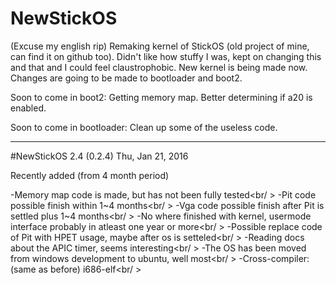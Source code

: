 # NewStickOS
(Excuse my english rip)
Remaking kernel of StickOS (old project of mine, can find it on github too).
Didn't like how stuffy I was, kept on changing this and that and I could feel claustrophobic.
New kernel is being made now.
Changes are going to be made to bootloader and boot2.

Soon to come in boot2:
  Getting memory map.
  Better determining if a20 is enabled.
  
Soon to come in bootloader:
  Clean up some of the useless code.
  
-------------------------------------------------------------------------------------------------------------------------

#NewStickOS 2.4 (0.2.4) 
Thu, Jan 21, 2016

Recently added (from 4 month period)

-Memory map code is made, but has not been fully tested<br/ >
-Pit code possible finish within 1~4 months<br/ >
-Vga code possible finish after Pit is settled plus 1~4 months<br/ >
-No where finished with kernel, usermode interface probably in atleast one year or more<br/ >
-Possible replace code of Pit with HPET usage, maybe after os is setteled<br/ >
-Reading docs about the APIC timer, seems interesting<br/ >
-The OS has been moved from windows development to ubuntu, well most<br/ >
-Cross-compiler: (same as before) i686-elf<br/ >
